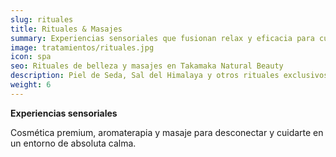 ```yaml
---
slug: rituales
title: Rituales & Masajes
summary: Experiencias sensoriales que fusionan relax y eficacia para cuerpo y mente.
image: tratamientos/rituales.jpg
icon: spa
seo: Rituales de belleza y masajes en Takamaka Natural Beauty
description: Piel de Seda, Sal del Himalaya y otros rituales exclusivos que equilibran cuerpo, mente y emociones.
weight: 6
---
```


**Experiencias sensoriales**

Cosmética premium, aromaterapia y masaje para desconectar y cuidarte en un entorno de absoluta calma.
